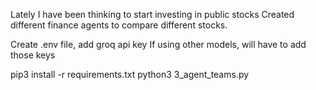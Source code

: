 Lately I have been thinking to start investing in public stocks
Created different finance agents to compare different stocks.

Create .env file, add groq api key
If using other models, will have to add those keys

pip3 install -r requirements.txt
python3 3_agent_teams.py